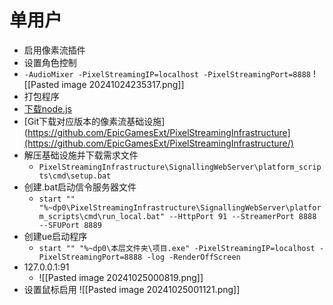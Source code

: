 # 单用户
- 启用像素流插件
- 设置角色控制
- `-AudioMixer -PixelStreamingIP=localhost -PixelStreamingPort=8888`
	![[Pasted image 20241024235317.png]]
- 打包程序
- [下载node.js](https://nodejs.org/en/download/package-manager)
- [Git下载对应版本的像素流基础设施](https://github.com/EpicGamesExt/PixelStreamingInfrastructure](https://github.com/EpicGamesExt/PixelStreamingInfrastructure/)
- 解压基础设施并下载需求文件
	- `PixelStreamingInfrastructure\SignallingWebServer\platform_scripts\cmd\setup.bat`
- 创建.bat启动信令服务器文件
	- `start "" "%~dp0\PixelStreamingInfrastructure\SignallingWebServer\platform_scripts\cmd\run_local.bat" --HttpPort 91 --StreamerPort 8888 --SFUPort 8889`
- 创建ue启动程序
	- `start "" "%~dp0\本层文件夹\项目.exe" -PixelStreamingIP=localhost -PixelStreamingPort=8888 -log -RenderOffScreen`
- 127.0.0.1:91
	- ![[Pasted image 20241025000819.png]]
- 设置鼠标启用
	![[Pasted image 20241025001121.png]]